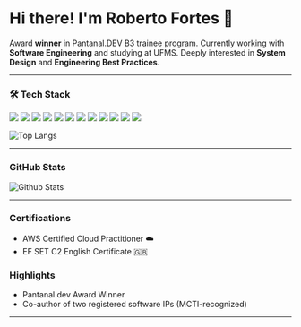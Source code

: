 <h1>Hi there! I'm Roberto Fortes 👋</h1>

<div style="display: flex; flex-wrap: wrap; align-items: center; gap: 20px;">
  <div style="flex: 1; min-width: 250px;">
    Award <strong>winner</strong> in Pantanal.DEV B3 trainee program. 
    Currently working with <strong>Software Engineering</strong> and studying at UFMS.
    Deeply interested in <strong>System Design</strong> and <strong>Engineering Best Practices</strong>.
  </div>
</div>

---

### 🛠️ Tech Stack

<p align="left">
  <!-- Languages -->
  <img src="https://img.shields.io/badge/Java-%23ED8B00.svg?&style=for-the-badge&logo=java&logoColor=white"/>
  <img src="https://img.shields.io/badge/Spring%20Boot-%236DB33F.svg?&style=for-the-badge&logo=springboot&logoColor=white"/>
  <img src="https://img.shields.io/badge/Node.js-339933?style=for-the-badge&logo=node.js&logoColor=white"/>
  <img src="https://img.shields.io/badge/NestJS-E0234E?style=for-the-badge&logo=nestjs&logoColor=white"/>
  <img src="https://img.shields.io/badge/React-%2361DAFB.svg?&style=for-the-badge&logo=react&logoColor=black"/>
  <img src="https://img.shields.io/badge/Flutter-%2302569B.svg?&style=for-the-badge&logo=flutter&logoColor=white"/>
  <img src="https://img.shields.io/badge/Python-%233776AB.svg?&style=for-the-badge&logo=python&logoColor=white"/>

  <!-- Databases -->
  <img src="https://img.shields.io/badge/PostgreSQL-%23336791.svg?&style=for-the-badge&logo=postgresql&logoColor=white"/>
  <img src="https://img.shields.io/badge/MongoDB-%2347A248.svg?&style=for-the-badge&logo=mongodb&logoColor=white"/>

  <!-- DevOps & Tools -->
  <img src="https://img.shields.io/badge/Docker-%232496ED.svg?&style=for-the-badge&logo=docker&logoColor=white"/>
  <img src="https://img.shields.io/badge/AWS-%23FF9900.svg?&style=for-the-badge&logo=amazonaws&logoColor=white"/>
  <img src="https://img.shields.io/badge/Git-%23F05032.svg?&style=for-the-badge&logo=git&logoColor=white"/>

![Top Langs](https://github-readme-stats.vercel.app/api/top-langs/?username=RobertoFORTs&layout=compact&theme=dark_wave)

</p>

---

### GitHub Stats

![Github Stats](https://github-readme-stats.vercel.app/api?username=RobertoFORTs&show_icons=true&hide_rank=true&hide_border=true&theme=dark_wave)


---

### Certifications
- AWS Certified Cloud Practitioner ☁️  
- EF SET C2 English Certificate 🇬🇧  

### Highlights
- Pantanal.dev Award Winner  
- Co-author of two registered software IPs (MCTI-recognized)  

---
